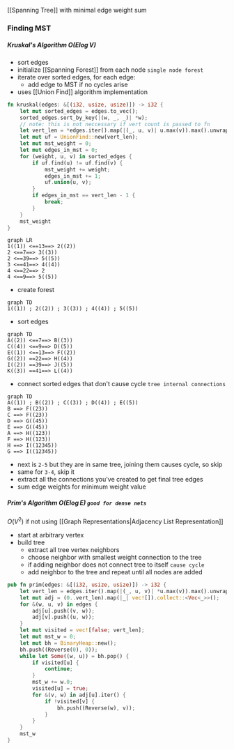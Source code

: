 [[Spanning Tree]] with minimal edge weight sum
### Finding MST
##### Kruskal's Algorithm $O(E\log V)$
- sort edges
- initialize [[Spanning Forest]] from each node `single node forest`
- iterate over sorted edges, for each edge:
    - add edge to MST if no cycles arise
- uses [[Union Find]] algorithm implementation
``` rust
fn kruskal(edges: &[(i32, usize, usize)]) -> i32 {
    let mut sorted_edges = edges.to_vec();
    sorted_edges.sort_by_key(|(w, _, _)| *w);
    // note: this is not neccessary if vert count is passed to fn  
    let vert_len = *edges.iter().map(|(_, u, v)| u.max(v)).max().unwrap() + 1;
    let mut uf = UnionFind::new(vert_len);
    let mut mst_weight = 0;
    let mut edges_in_mst = 0;
    for (weight, u, v) in sorted_edges {
        if uf.find(u) != uf.find(v) {
            mst_weight += weight;
            edges_in_mst += 1;
            uf.union(u, v);
        }
        if edges_in_mst == vert_len - 1 {
            break;
        }
    }
    mst_weight
}
```
``` mermaid
graph LR
1((1)) <==13==> 2((2))
2 <==7==> 3((3))
2 <==39==> 5((5))
3 <==41==> 4((4))
4 <==22==> 2
4 <==9==> 5((5))
```
- create forest 
``` mermaid
graph TD
1((1)) ; 2((2)) ; 3((3)) ; 4((4)) ; 5((5))
```
- sort edges 
``` mermaid
graph TD
A((2)) <==7==> B((3))
C((4)) <==9==> D((5))
E((1)) <==13==> F((2))
G((2)) ==22==> H((4))
I((2)) ==39==> J((5))
K((3)) ==41==> L((4))
```
- connect sorted edges that don't cause cycle `tree internal connections`
``` mermaid
graph TD
A((1)) ; B((2)) ; C((3)) ; D((4)) ; E((5))
B ==> F((23))
C ==> F((23))
D ==> G((45))
E ==> G((45))
A ==> H((123))
F ==> H((123))
H ==> I((12345))
G ==> I((12345))
```
- next is `2-5` but they are in same tree, joining them causes cycle, so skip
- same for `3-4`, skip it
- extract all the connections you've created to get final tree edges
- sum edge weights for minimum weight value
##### Prim's Algorithm $O(E\log E)$ `good for dense nets`
$O(V^2)$ if not using [[Graph Representations|Adjacency List Representation]]
- start at arbitrary vertex
- build tree
    - extract all tree vertex neighbors
    - choose neighbor with smallest weight connection to the tree
    - if adding neighbor does not connect tree to itself `cause cycle`
    - add neighbor to the tree and repeat until all nodes are added
``` rust
pub fn prim(edges: &[(i32, usize, usize)]) -> i32 {
    let vert_len = edges.iter().map(|(_, u, v)| *u.max(v)).max().unwrap_or(0) + 1;
    let mut adj = (0..vert_len).map(|_| vec![]).collect::<Vec<_>>();
    for &(w, u, v) in edges {
        adj[u].push((v, w));
        adj[v].push((u, w));
    }
    let mut visited = vec![false; vert_len];
    let mut mst_w = 0;
    let mut bh = BinaryHeap::new();
    bh.push((Reverse(0), 0));
    while let Some((w, u)) = bh.pop() {
        if visited[u] {
            continue;
        }
        mst_w += w.0;
        visited[u] = true;
        for &(v, w) in adj[u].iter() {
            if !visited[v] {
                bh.push((Reverse(w), v));
            }
        }
    }
    mst_w
}
```
